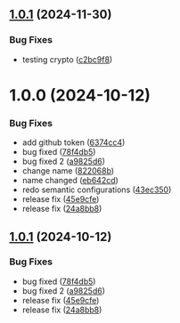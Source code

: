 ## [1.0.1](https://github.com/kooroushpsnd/Crypto-App-Back/compare/v1.0.0...v1.0.1) (2024-11-30)


### Bug Fixes

* testing crypto ([c2bc9f8](https://github.com/kooroushpsnd/Crypto-App-Back/commit/c2bc9f8ac03af3c1f0896a2bf058d45eb0ce7b41))

# 1.0.0 (2024-10-12)


### Bug Fixes

* add github token ([6374cc4](https://github.com/kooroushpsnd/Crypto-App-Back/commit/6374cc4ba19e94a621c31f5208d7a71b724cb285))
* bug fixed ([78f4db5](https://github.com/kooroushpsnd/Crypto-App-Back/commit/78f4db5dae8662e6350b666c53fe454eac3cc043))
* bug fixed 2 ([a9825d6](https://github.com/kooroushpsnd/Crypto-App-Back/commit/a9825d6071f6e9e73a789752cfbde1f95075fcc2))
* change name ([822068b](https://github.com/kooroushpsnd/Crypto-App-Back/commit/822068bc21cbda191b6083d9ff1f544e3f808d19))
* name changed ([eb642cd](https://github.com/kooroushpsnd/Crypto-App-Back/commit/eb642cdf90444bddc47447ff4338111e75184b28))
* redo semantic configurations ([43ec350](https://github.com/kooroushpsnd/Crypto-App-Back/commit/43ec3502c0e6e3c941a2de299158f0caed0ce668))
* release fix ([45e9cfe](https://github.com/kooroushpsnd/Crypto-App-Back/commit/45e9cfee7e036d86b19568dcbec729eea208f084))
* release fix ([24a8bb8](https://github.com/kooroushpsnd/Crypto-App-Back/commit/24a8bb82ee5003ea7655a584ba95d1a15a01ebb6))

## [1.0.1](https://github.com/kooroushpsnd/Crypto-App-Back/compare/v1.0.0...v1.0.1) (2024-10-12)


### Bug Fixes

* bug fixed ([78f4db5](https://github.com/kooroushpsnd/Crypto-App-Back/commit/78f4db5dae8662e6350b666c53fe454eac3cc043))
* bug fixed 2 ([a9825d6](https://github.com/kooroushpsnd/Crypto-App-Back/commit/a9825d6071f6e9e73a789752cfbde1f95075fcc2))
* release fix ([45e9cfe](https://github.com/kooroushpsnd/Crypto-App-Back/commit/45e9cfee7e036d86b19568dcbec729eea208f084))
* release fix ([24a8bb8](https://github.com/kooroushpsnd/Crypto-App-Back/commit/24a8bb82ee5003ea7655a584ba95d1a15a01ebb6))
